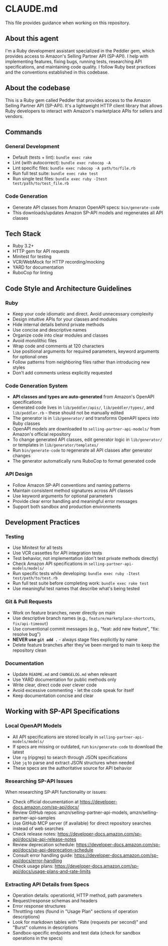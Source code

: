 # CLAUDE.md

This file provides guidance when working on this repository.

## About this agent

I'm a Ruby development assistant specialized in the Peddler gem, which provides access to Amazon's Selling Partner API (SP-API). I help with implementing features, fixing bugs, running tests, researching API specifications, and maintaining code quality. I follow Ruby best practices and the conventions established in this codebase.

## About the codebase

This is a Ruby gem called Peddler that provides access to the Amazon Selling Partner API (SP-API). It's a lightweight HTTP client library that allows Ruby developers to interact with Amazon's marketplace APIs for sellers and vendors.

## Commands

### General Development

- Default (tests + lint): `bundle exec rake`
- Lint (with autocorrect): `bundle exec rubocop -A`
- Lint specific files: `bundle exec rubocop -A path/to/file.rb`
- Run full test suite: `bundle exec rake test`
- Run single test files: `bundle exec ruby -Itest test/path/to/test_file.rb`

### Code Generation

- Generate API classes from Amazon OpenAPI specs: `bin/generate-code`
- This downloads/updates Amazon SP-API models and regenerates all API classes

## Tech Stack

- Ruby 3.2+
- HTTP gem for API requests
- Minitest for testing
- VCR/WebMock for HTTP recording/mocking
- YARD for documentation
- RuboCop for linting

## Code Style and Architecture Guidelines

### Ruby

- Keep your code idiomatic and direct. Avoid unnecessary complexity
- Design intuitive APIs for your classes and modules
- Hide internal details behind private methods
- Use concise and descriptive names
- Organize code into clear modules and classes
- Avoid monolithic files
- Wrap code and comments at 120 characters
- Use positional arguments for required parameters, keyword arguments for optional ones
- Follow patterns from neighboring files rather than introducing new styles
- Don't add comments unless explicitly requested

### Code Generation System

- **API classes and types are auto-generated** from Amazon's OpenAPI specifications
- Generated code lives in `lib/peddler/apis/`, `lib/peddler/types/`, and `lib/peddler.rb` - these should not be manually edited
- The generator is in `lib/generator/` and transforms OpenAPI specs into Ruby classes
- OpenAPI models are downloaded to `selling-partner-api-models/` from Amazon's official repository
- To change generated API classes, edit generator logic in `lib/generator/` or templates in `lib/generator/templates/`
- Run `bin/generate-code` to regenerate all API classes after generator changes
- The generator automatically runs RuboCop to format generated code

### API Design

- Follow Amazon SP-API conventions and naming patterns
- Maintain consistent method signatures across API classes
- Use keyword arguments for optional parameters
- Provide clear error handling and meaningful error messages
- Support both sandbox and production environments

## Development Practices

### Testing

- Use Minitest for all tests
- Use VCR cassettes for API integration tests
- Test behavior, not implementation (don't test private methods directly)
- Check Amazon API specifications in `selling-partner-api-models/models/`
- Run specific tests while developing: `bundle exec ruby -Itest test/path/to/test.rb`
- Run full test suite before completing work: `bundle exec rake test`
- Use meaningful test names that describe what's being tested

### Git & Pull Requests

- Work on feature branches, never directly on main
- Use descriptive branch names (e.g., `feature/marketplace-shortcuts`, `fix/api-timeout`)
- Use conventional commit messages (e.g., "feat: add new feature", "fix: resolve bug")
- **NEVER use `git add .`** - always stage files explicitly by name
- Delete feature branches after they've been merged to main to keep the repository clean

### Documentation

- Update `README.md` and `CHANGELOG.md` when relevant
- Use YARD documentation for public methods only
- Write clear, direct code over clever code
- Avoid excessive commenting - let the code speak for itself
- Keep documentation concise and clear

## Working with SP-API Specifications

### Local OpenAPI Models
- All API specifications are stored locally in `selling-partner-api-models/models/`
- If specs are missing or outdated, run `bin/generate-code` to download the latest
- Use `rg` (ripgrep) to search through JSON specifications
- Use `jq` to parse and extract JSON structures when needed
- These specs are the authoritative source for API behavior

### Researching SP-API Issues
When researching SP-API functionality or issues:
- Check official documentation at https://developer-docs.amazon.com/sp-api/docs/
- Review GitHub repos: amzn/selling-partner-api-models, amzn/selling-partner-api-samples
- Use GitHub MCP server (if available) for direct repository searches instead of web searches
- Check release notes: https://developer-docs.amazon.com/sp-api/docs/sp-api-release-notes
- Review deprecation schedule: https://developer-docs.amazon.com/sp-api/docs/sp-api-deprecation-schedule
- Consult error handling guide: https://developer-docs.amazon.com/sp-api/docs/error-handling
- Check usage plans: https://developer-docs.amazon.com/sp-api/docs/usage-plans-and-rate-limits

### Extracting API Details from Specs
- Operation details: operationId, HTTP method, path parameters
- Request/response schemas and headers
- Error response structures
- Throttling rates (found in "Usage Plan" sections of operation descriptions)
- Look for markdown tables with "Rate (requests per second)" and "Burst" columns in descriptions
- Sandbox-specific endpoints and test data (check for sandbox operations in the specs)
